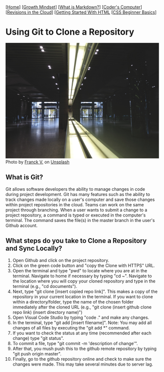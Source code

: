 [[Home](README.md)] [[Growth Mindset](growthmindset.md)] [[What is Markdown?](learning_markdown.md)] [[Coder's Computer](coders_computer.md)] [[Revisions in the Cloud](revisions_in_the_cloud.md)] [[Getting Started With HTML](gettingstartedwithhtml.md) [[CSS Beginner Basics](css_basics.md)]
# Using Git to Clone a Repository
![picture of parallel shining lights](images/clone.jpg)
<span>Photo by <a href="https://unsplash.com/@franckinjapan?utm_source=unsplash&amp;utm_medium=referral&amp;utm_content=creditCopyText">Franck V.</a> on <a href="https://unsplash.com/s/photos/clone?utm_source=unsplash&amp;utm_medium=referral&amp;utm_content=creditCopyText">Unsplash</a></span>
## What is Git?
Git allows software developers the ability to manage changes in code during project development. Git has many features such as the ability to track changes made locally on a user's computer and save those changes within project repositories in the cloud.  Teams can work on the same project through branching.  When a user wants to submit a change to a project repository, a command is typed or executed in the computer's terminal. The command saves the file(s) in the master branch in the user's Github account.

## What steps do you take to Clone a Repository and Sync Locally?
1. Open Github and click on the project repository.
2. Click on the green code button and "copy the Clone with HTTPS" URL.
3. Open the terminal and type "pwd" to locate where you are at in the terminal.  Navigate to home if necessary by typing "cd ~".  Navigate to the location where you will copy your cloned repository and type in the terminal (e.g., "cd documents").
3. Next, type "git clone [insert copied repo link]".  This makes a copy of the repository in your current location in the terminal.  If you want to clone within a directory/folder, type the name of the chosen folder immediately after the cloned URL (e.g., "git clone (insert github clone repo link) (insert directory name)")
4. Open Visual Code Studio by typing "code ." and make any changes.  
6. In the terminal, type "git add [insert filename]".  Note:  You may add all changes of all files by executing the "git add *" command.
7. If you want to check the status at any time (recommended after each change) type "git status".
8. To commit a file, type "git commit -m 'description of change'".
9. After that, you mush push this to the github remote repository by typing "git push origin master".
10. Finally, go to the github repository online and check to make sure the changes were made.  This may take several minutes due to server lag.

